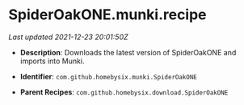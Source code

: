# SpiderOakONE.munki.recipe

_Last updated 2021-12-23 20:01:50Z_

- **Description**: Downloads the latest version of SpiderOakONE and imports into Munki.

- **Identifier**: `com.github.homebysix.munki.SpiderOakONE`

- **Parent Recipes**: `com.github.homebysix.download.SpiderOakONE`
